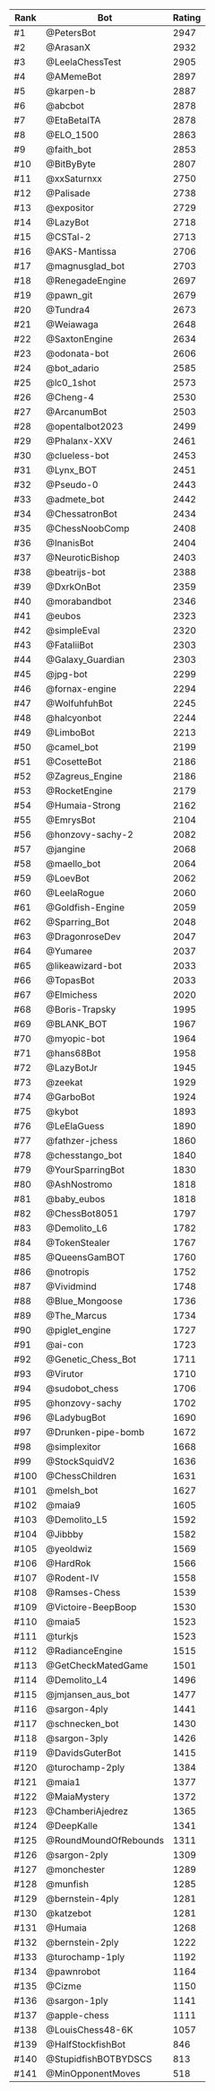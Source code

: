 Rank|Bot|Rating
---|---|---
#1|@PetersBot|2947
#2|@ArasanX|2932
#3|@LeelaChessTest|2905
#4|@AMemeBot|2897
#5|@karpen-b|2887
#6|@abcbot|2878
#7|@EtaBetaITA|2878
#8|@ELO_1500|2863
#9|@faith_bot|2853
#10|@BitByByte|2807
#11|@xxSaturnxx|2750
#12|@Palisade|2738
#13|@expositor|2729
#14|@LazyBot|2718
#15|@CSTal-2|2713
#16|@AKS-Mantissa|2706
#17|@magnusglad_bot|2703
#18|@RenegadeEngine|2697
#19|@pawn_git|2679
#20|@Tundra4|2673
#21|@Weiawaga|2648
#22|@SaxtonEngine|2634
#23|@odonata-bot|2606
#24|@bot_adario|2585
#25|@lc0_1shot|2573
#26|@Cheng-4|2530
#27|@ArcanumBot|2503
#28|@opentalbot2023|2499
#29|@Phalanx-XXV|2461
#30|@clueless-bot|2453
#31|@Lynx_BOT|2451
#32|@Pseudo-0|2443
#33|@admete_bot|2442
#34|@ChessatronBot|2434
#35|@ChessNoobComp|2408
#36|@InanisBot|2404
#37|@NeuroticBishop|2403
#38|@beatrijs-bot|2388
#39|@DxrkOnBot|2359
#40|@morabandbot|2346
#41|@eubos|2323
#42|@simpleEval|2320
#43|@FataliiBot|2303
#44|@Galaxy_Guardian|2303
#45|@jpg-bot|2299
#46|@fornax-engine|2294
#47|@WolfuhfuhBot|2245
#48|@halcyonbot|2244
#49|@LimboBot|2213
#50|@camel_bot|2199
#51|@CosetteBot|2186
#52|@Zagreus_Engine|2186
#53|@RocketEngine|2179
#54|@Humaia-Strong|2162
#55|@EmrysBot|2104
#56|@honzovy-sachy-2|2082
#57|@jangine|2068
#58|@maello_bot|2064
#59|@LoevBot|2062
#60|@LeelaRogue|2060
#61|@Goldfish-Engine|2059
#62|@Sparring_Bot|2048
#63|@DragonroseDev|2047
#64|@Yumaree|2037
#65|@likeawizard-bot|2033
#66|@TopasBot|2033
#67|@Elmichess|2020
#68|@Boris-Trapsky|1995
#69|@BLANK_BOT|1967
#70|@myopic-bot|1964
#71|@hans68Bot|1958
#72|@LazyBotJr|1945
#73|@zeekat|1929
#74|@GarboBot|1924
#75|@kybot|1893
#76|@LeElaGuess|1890
#77|@fathzer-jchess|1860
#78|@chesstango_bot|1840
#79|@YourSparringBot|1830
#80|@AshNostromo|1818
#81|@baby_eubos|1818
#82|@ChessBot8051|1797
#83|@Demolito_L6|1782
#84|@TokenStealer|1767
#85|@QueensGamBOT|1760
#86|@notropis|1752
#87|@Vividmind|1748
#88|@Blue_Mongoose|1736
#89|@The_Marcus|1734
#90|@piglet_engine|1727
#91|@ai-con|1723
#92|@Genetic_Chess_Bot|1711
#93|@Virutor|1710
#94|@sudobot_chess|1706
#95|@honzovy-sachy|1702
#96|@LadybugBot|1690
#97|@Drunken-pipe-bomb|1672
#98|@simplexitor|1668
#99|@StockSquidV2|1636
#100|@ChessChildren|1631
#101|@melsh_bot|1627
#102|@maia9|1605
#103|@Demolito_L5|1592
#104|@Jibbby|1582
#105|@yeoldwiz|1569
#106|@HardRok|1566
#107|@Rodent-IV|1558
#108|@Ramses-Chess|1539
#109|@Victoire-BeepBoop|1530
#110|@maia5|1523
#111|@turkjs|1523
#112|@RadianceEngine|1515
#113|@GetCheckMatedGame|1501
#114|@Demolito_L4|1496
#115|@jmjansen_aus_bot|1477
#116|@sargon-4ply|1441
#117|@schnecken_bot|1430
#118|@sargon-3ply|1426
#119|@DavidsGuterBot|1415
#120|@turochamp-2ply|1384
#121|@maia1|1377
#122|@MaiaMystery|1372
#123|@ChamberiAjedrez|1365
#124|@DeepKalle|1341
#125|@RoundMoundOfRebounds|1311
#126|@sargon-2ply|1309
#127|@monchester|1289
#128|@munfish|1285
#129|@bernstein-4ply|1281
#130|@katzebot|1281
#131|@Humaia|1268
#132|@bernstein-2ply|1222
#133|@turochamp-1ply|1192
#134|@pawnrobot|1164
#135|@Cizme|1150
#136|@sargon-1ply|1141
#137|@apple-chess|1111
#138|@LouisChess48-6K|1057
#139|@HalfStockfishBot|846
#140|@StupidfishBOTBYDSCS|813
#141|@MinOpponentMoves|518
